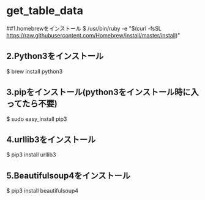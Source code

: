 # get_table_data

##1.homebrewをインストール
$ /usr/bin/ruby -e "$(curl -fsSL https://raw.githubusercontent.com/Homebrew/install/master/install)"

## 2.Python3をインストール
$ brew install python3

## 3.pipをインストール(python3をインストール時に入ってたら不要)
$ sudo easy_install pip3

## 4.urllib3をインストール 
$ pip3 install urllib3

## 5.Beautifulsoup4をインストール
$ pip3 install beautifulsoup4
